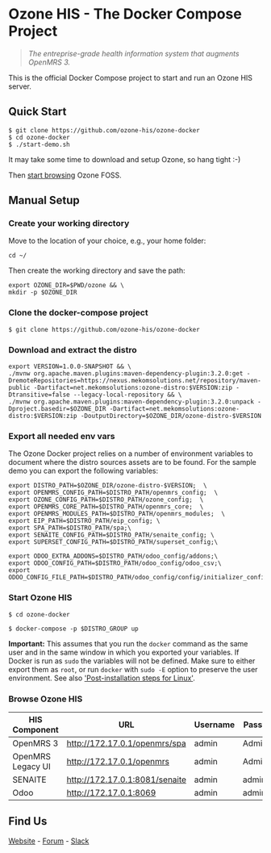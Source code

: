 # Ozone HIS - The Docker Compose Project

>_The entreprise-grade health information system that augments OpenMRS 3._

This is the official Docker Compose project to start and run an Ozone HIS server.

## Quick Start
```
$ git clone https://github.com/ozone-his/ozone-docker
$ cd ozone-docker
$ ./start-demo.sh
```
It may take some time to download and setup Ozone, so hang tight :-)

Then [start browsing](#browse-ozone-his) Ozone FOSS.

## Manual Setup

### Create your working directory

Move to the location of your choice, e.g., your home folder:
```
cd ~/
```
Then create the working directory and save the path:
```
export OZONE_DIR=$PWD/ozone && \
mkdir -p $OZONE_DIR
```
### Clone the docker-compose project

```
$ git clone https://github.com/ozone-his/ozone-docker
```

### Download and extract the distro

```
export VERSION=1.0.0-SNAPSHOT && \
./mvnw org.apache.maven.plugins:maven-dependency-plugin:3.2.0:get -DremoteRepositories=https://nexus.mekomsolutions.net/repository/maven-public -Dartifact=net.mekomsolutions:ozone-distro:$VERSION:zip -Dtransitive=false --legacy-local-repository && \
./mvnw org.apache.maven.plugins:maven-dependency-plugin:3.2.0:unpack -Dproject.basedir=$OZONE_DIR -Dartifact=net.mekomsolutions:ozone-distro:$VERSION:zip -DoutputDirectory=$OZONE_DIR/ozone-distro-$VERSION
```

### Export all needed env vars

The Ozone Docker project relies on a number of environment variables to document where the distro sources assets are to be found.
For the sample demo you can export the following variables:
```
export DISTRO_PATH=$OZONE_DIR/ozone-distro-$VERSION;  \
export OPENMRS_CONFIG_PATH=$DISTRO_PATH/openmrs_config;  \
export OZONE_CONFIG_PATH=$DISTRO_PATH/ozone_config;  \
export OPENMRS_CORE_PATH=$DISTRO_PATH/openmrs_core;  \
export OPENMRS_MODULES_PATH=$DISTRO_PATH/openmrs_modules;  \
export EIP_PATH=$DISTRO_PATH/eip_config; \
export SPA_PATH=$DISTRO_PATH/spa;\
export SENAITE_CONFIG_PATH=$DISTRO_PATH/senaite_config; \
export SUPERSET_CONFIG_PATH=$DISTRO_PATH/superset_config;\

export ODOO_EXTRA_ADDONS=$DISTRO_PATH/odoo_config/addons;\
export ODOO_CONFIG_PATH=$DISTRO_PATH/odoo_config/odoo_csv;\
export ODOO_CONFIG_FILE_PATH=$DISTRO_PATH/odoo_config/config/initializer_config.json
```

### Start Ozone HIS
```
$ cd ozone-docker
```
```
$ docker-compose -p $DISTRO_GROUP up
```

**Important:** This assumes that you run the `docker` command as the same user and in the same window in which you exported your variables.
If Docker is run as `sudo` the variables will not be defined. Make sure to either export them as `root`, or run `docker` with `sudo -E` option to preserve the user environment. See also ['Post-installation steps for Linux'](https://docs.docker.com/engine/install/linux-postinstall/).

### Browse Ozone HIS

| HIS Component     | URL                            | Username | Password |
|-------------------|--------------------------------|----------|----------|
| OpenMRS 3         | http://172.17.0.1/openmrs/spa  | admin    | Admin123 |
| OpenMRS Legacy UI | http://172.17.0.1/openmrs      | admin    | Admin123 |
| SENAITE           | http://172.17.0.1:8081/senaite | admin    | admin    |
| Odoo              | http://172.17.0.1:8069         | admin    | admin    |

## Find Us
[Website](http://ozone-his.com) - [Forum](https://talk.openmrs.org/c/software/ozone-his) - [Slack](https://openmrs.slack.com/archives/C02PYQD5D0A)
